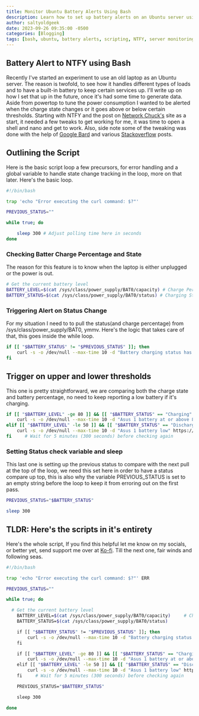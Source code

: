 ```yaml
---
title: Monitor Ubuntu Battery Alerts Using Bash
description: Learn how to set up battery alerts on an Ubuntu server using Bash. Monitor charge states and ensure uptime during power outages with this handy script.
author: saltyoldgeek
date: 2023-09-26 09:35:00 -0500
categories: [Blogging]
tags: [bash, ubuntu, battery alerts, scripting, NTFY, server monitoring, power management]
---
```


## Battery Alert to NTFY using Bash

Recently I've started an experiment to use an old laptop as an Ubuntu server. The reason is twofold, to see how it handles different types of loads and to have a built-in battery to keep certain services up. I'll write up on how I set that up in the future, once it's had some time to generate data. Aside from powertop to tune the power consumption I wanted to be alerted when the charge state changes or it goes above or below certain thresholds. Starting with NTFY and the post on [Network Chuck's](https://academy.networkchuck.com/blog/ntfy) site as a start, it needed a few tweaks to get working for me, it was time to open a shell and nano and get to work. Also, side note some of the tweaking was done with the help of [Google Bard](https://bard.google.com) and various [Stackoverflow](https://stackoverflow.com/) posts.

## Outlining the Script

Here is the basic script loop a few precursors, for error handling and a global variable to handle state change tracking in the loop, more on that later. Here's the basic loop.

```bash
#!/bin/bash

trap 'echo "Error executing the curl command: $?"'

PREVIOUS_STATUS=""

while true; do

    sleep 300 # Adjust polling time here in seconds
done
```

### Checking Batter Charge Percentage and State

The reason for this feature is to know when the laptop is either unplugged or the power is out.

```bash
# Get the current battery level
BATTERY_LEVEL=$(cat /sys/class/power_supply/BAT0/capacity) # Charge Percentage
BATTERY_STATUS=$(cat /sys/class/power_supply/BAT0/status) # Charging Status
```

### Triggering Alert on Status Change

For my situation I need to to pull the status(and charge percentage) from
/sys/class/power_supply/BAT0, ymmv. Here's the logic that takes care of that, this goes inside the while loop.

```bash
if [[ "$BATTERY_STATUS" != "$PREVIOUS_STATUS" ]]; then
    curl -s -o /dev/null --max-time 10 -d "Battery charging status has changed to $BATTERY_STATUS." https://ntfy.saltyoldgeek.com/asus1
fi
```

## Trigger on upper and lower thresholds

This one is pretty straightforward, we are comparing both the charge state and battery percentage, no need to keep reporting a low battery if it's charging.

```bash
if [[ "$BATTERY_LEVEL" -ge 80 ]] && [[ "$BATTERY_STATUS" == "Charging" ]]; then
    curl -s -o /dev/null --max-time 10 -d "Asus 1 battery at or above 80%!!" https://ntfy.saltyoldgeek.com/asus1
elif [[ "$BATTERY_LEVEL" -le 50 ]] && [[ "$BATTERY_STATUS" == "Discharging" ]]; then
    curl -s -o /dev/null --max-time 10 -d "Asus 1 battery low" https://ntfy.saltyoldgeek.com/asus1
fi     # Wait for 5 minutes (300 seconds) before checking again
```

### Setting Status check variable and sleep

This last one is setting up the previous status to compare with the next pull at the top of the loop, we need this set here in order to have a status compare up top, this is also why the variable PREVIOUS_STATUS is set to an empty string before the loop to keep it from erroring out on the first pass.

```bash
PREVIOUS_STATUS="$BATTERY_STATUS"

sleep 300
```

## TLDR: Here's the scripts in it's entirety

Here's the whole script, If you find this helpful let me know on my socials, or better yet, send support me over at [Ko-fi](https://ko-fi.com/saltyoldgeek). Till the next one, fair winds and following seas.

```bash
#!/bin/bash 

trap 'echo "Error executing the curl command: $?"' ERR

PREVIOUS_STATUS=""

while true; do

  # Get the current battery level
    BATTERY_LEVEL=$(cat /sys/class/power_supply/BAT0/capacity)     # Check if the battery level is below 20%
    BATTERY_STATUS=$(cat /sys/class/power_supply/BAT0/status)

    if [[ "$BATTERY_STATUS" != "$PREVIOUS_STATUS" ]]; then
        curl -s -o /dev/null --max-time 10 -d "Battery charging status has changed to $BATTERY_STATUS." https://ntfy.saltyoldgeek.com/asus1
    fi

    if [[ "$BATTERY_LEVEL" -ge 80 ]] && [[ "$BATTERY_STATUS" == "Charging" ]]; then
        curl -s -o /dev/null --max-time 10 -d "Asus 1 battery at or above 80%!!" https://ntfy.saltyoldgeek.com/asus1
    elif [[ "$BATTERY_LEVEL" -le 50 ]] && [[ "$BATTERY_STATUS" == "Discharging" ]]; then
        curl -s -o /dev/null --max-time 10 -d "Asus 1 battery low" https://ntfy.saltyoldgeek.com/asus1
    fi     # Wait for 5 minutes (300 seconds) before checking again

    PREVIOUS_STATUS="$BATTERY_STATUS"

    sleep 300

done
```
